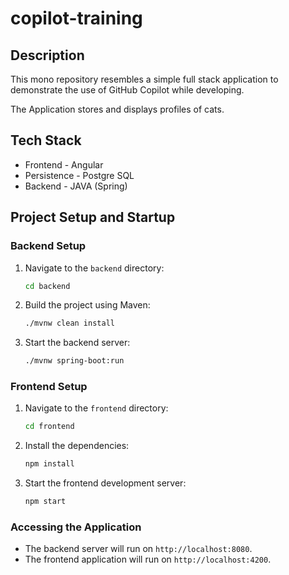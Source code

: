 # copilot-training

## Description

This mono repository resembles a simple full stack application to demonstrate the use of GitHub Copilot while developing.

The Application stores and displays profiles of cats.

## Tech Stack

- Frontend - Angular
- Persistence - Postgre SQL
- Backend - JAVA (Spring)

## Project Setup and Startup

### Backend Setup
1. Navigate to the `backend` directory:
   ```bash
   cd backend
   ```
2. Build the project using Maven:
   ```bash
   ./mvnw clean install
   ```
3. Start the backend server:
   ```bash
   ./mvnw spring-boot:run
   ```

### Frontend Setup
1. Navigate to the `frontend` directory:
   ```bash
   cd frontend
   ```
2. Install the dependencies:
   ```bash
   npm install
   ```
3. Start the frontend development server:
   ```bash
   npm start
   ```

### Accessing the Application
- The backend server will run on `http://localhost:8080`.
- The frontend application will run on `http://localhost:4200`.